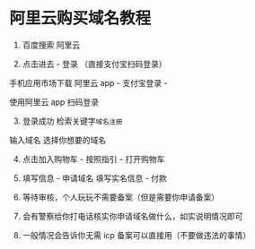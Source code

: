 # 阿里云购买域名教程

1. 百度搜索 阿里云

2. 点击进去 - 登录 （直接支付宝扫码登录）

手机应用市场下载 阿里云 app - 支付宝登录 -

使用阿里云 app 扫码登录

3. 登录成功 检索关键字`域名注册`

输入域名 选择你想要的域名

4. 点击加入购物车 - 按照指引 - 打开购物车

5. 填写信息 - 申请域名 填写实名信息 - 付款

6. 等待审核，个人玩玩不需要备案（但是需要你申请备案）

7. 会有警察给你打电话核实你申请域名做什么，如实说明情况即可

8. 一般情况会告诉你无需 icp 备案可以直接用（不要做违法的事情）
